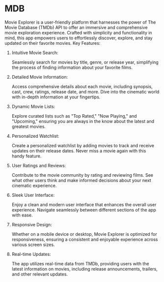 # MDB
Movie Explorer is a user-friendly platform that harnesses the power of The Movie Database (TMDb) API to offer an immersive and comprehensive movie exploration experience. Crafted with simplicity and functionality in mind, this app empowers users to effortlessly discover, explore, and stay updated on their favorite movies.
Key Features:
1. Intuitive Movie Search:

    Seamlessly search for movies by title, genre, or release year, simplifying the process of finding information about your favorite films.

2. Detailed Movie Information:

    Access comprehensive details about each movie, including synopsis, cast, crew, ratings, release date, and more. Dive into the cinematic world with in-depth information at your fingertips.

3. Dynamic Movie Lists:

    Explore curated lists such as "Top Rated," "Now Playing," and "Upcoming," ensuring you are always in the know about the latest and greatest movies.

4. Personalized Watchlist:

    Create a personalized watchlist by adding movies to track and receive updates on their release dates. Never miss a movie again with this handy feature.

5. User Ratings and Reviews:

    Contribute to the movie community by rating and reviewing films. See what other users think and make informed decisions about your next cinematic experience.

6. Sleek User Interface:

    Enjoy a clean and modern user interface that enhances the overall user experience. Navigate seamlessly between different sections of the app with ease.

7. Responsive Design:

    Whether on a mobile device or desktop, Movie Explorer is optimized for responsiveness, ensuring a consistent and enjoyable experience across various screen sizes.

8. Real-time Updates:

    The app utilizes real-time data from TMDb, providing users with the latest information on movies, including release announcements, trailers, and other relevant updates.
